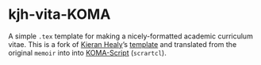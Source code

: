 # kjh-vita-KOMA

A simple `.tex` template for making a nicely-formatted academic curriculum vitae. This is a fork of [Kieran Healy](https://kieranhealy.org/)’s [template](http://kieranhealy.org/vita.pdf) and translated from the original `memoir` into into [KOMA-Script](https://www.ctan.org/pkg/koma-script) (`scrartcl`).
